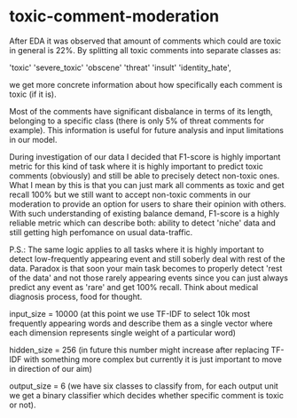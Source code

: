 # toxic-comment-moderation

After EDA it was observed that amount of comments which could are toxic in general is 22%. By splitting all toxic comments into separate classes as:

'toxic' 
'severe_toxic'
'obscene' 
'threat'
'insult' 
'identity_hate', 

we get more concrete information about how specifically each comment is toxic (if it is).

Most of the comments have significant disbalance in terms of its length, belonging to a specific class (there is only 5% of threat comments for example).
This information is useful for future analysis and input limitations in our model.

During investigation of our data I decided that F1-score is highly important metric for this kind of task where it is highly important to predict toxic comments (obviously) and still be able to precisely detect non-toxic ones. What I mean by this is that you can just mark all comments as toxic and get recall 100% but we still want to accept non-toxic comments in our moderation to provide an option for users to share their opinion with others. With such understanding of existing balance demand, F1-score is a highly reliable metric which can describe both: ability to detect 'niche' data and still getting high perfomance on usual data-traffic. 

P.S.: The same logic applies to all tasks where it is highly important to detect low-frequently appearing event and still soberly deal with rest of the data. Paradox is that soon your main task becomes to properly detect 'rest of the data' and not those rarely appearing events since you can just always predict any event as 'rare' and get 100% recall. Think about medical diagnosis process, food for thought.


input_size = 10000 (at this point we use TF-IDF to select 10k most frequently appearing words and describe them as a single vector where each dimension represents single weight of a particular word)

hidden_size = 256 (in future this number might increase after replacing TF-IDF with something more complex but currently it is just important to move in direction of our aim)

output_size = 6 (we have six classes to classify from, for each output unit we get a binary classifier which decides whether specific comment is toxic or not).






